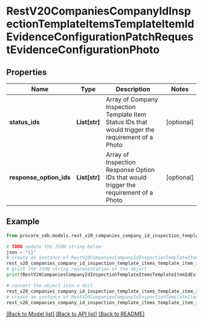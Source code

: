 # RestV20CompaniesCompanyIdInspectionTemplateItemsTemplateItemIdEvidenceConfigurationPatchRequestEvidenceConfigurationPhoto


## Properties

Name | Type | Description | Notes
------------ | ------------- | ------------- | -------------
**status_ids** | **List[str]** | Array of Company Inspection Template Item Status IDs that would trigger the requirement of a Photo | [optional] 
**response_option_ids** | **List[str]** | Array of Inspection Response Option IDs that would trigger the requirement of a Photo | [optional] 

## Example

```python
from procore_sdk.models.rest_v20_companies_company_id_inspection_template_items_template_item_id_evidence_configuration_patch_request_evidence_configuration_photo import RestV20CompaniesCompanyIdInspectionTemplateItemsTemplateItemIdEvidenceConfigurationPatchRequestEvidenceConfigurationPhoto

# TODO update the JSON string below
json = "{}"
# create an instance of RestV20CompaniesCompanyIdInspectionTemplateItemsTemplateItemIdEvidenceConfigurationPatchRequestEvidenceConfigurationPhoto from a JSON string
rest_v20_companies_company_id_inspection_template_items_template_item_id_evidence_configuration_patch_request_evidence_configuration_photo_instance = RestV20CompaniesCompanyIdInspectionTemplateItemsTemplateItemIdEvidenceConfigurationPatchRequestEvidenceConfigurationPhoto.from_json(json)
# print the JSON string representation of the object
print(RestV20CompaniesCompanyIdInspectionTemplateItemsTemplateItemIdEvidenceConfigurationPatchRequestEvidenceConfigurationPhoto.to_json())

# convert the object into a dict
rest_v20_companies_company_id_inspection_template_items_template_item_id_evidence_configuration_patch_request_evidence_configuration_photo_dict = rest_v20_companies_company_id_inspection_template_items_template_item_id_evidence_configuration_patch_request_evidence_configuration_photo_instance.to_dict()
# create an instance of RestV20CompaniesCompanyIdInspectionTemplateItemsTemplateItemIdEvidenceConfigurationPatchRequestEvidenceConfigurationPhoto from a dict
rest_v20_companies_company_id_inspection_template_items_template_item_id_evidence_configuration_patch_request_evidence_configuration_photo_from_dict = RestV20CompaniesCompanyIdInspectionTemplateItemsTemplateItemIdEvidenceConfigurationPatchRequestEvidenceConfigurationPhoto.from_dict(rest_v20_companies_company_id_inspection_template_items_template_item_id_evidence_configuration_patch_request_evidence_configuration_photo_dict)
```
[[Back to Model list]](../README.md#documentation-for-models) [[Back to API list]](../README.md#documentation-for-api-endpoints) [[Back to README]](../README.md)



